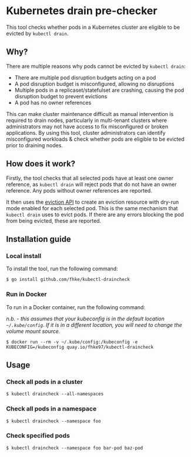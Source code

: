 # Kubernetes drain pre-checker

This tool checks whether pods in a Kubernetes cluster are eligible to be evicted by `kubectl drain`.

## Why?

There are multiple reasons why pods cannot be evicted by `kubectl drain`:

* There are multiple pod disruption budgets acting on a pod
* A pod disruption budget is misconfigured, allowing no disruptions
* Multiple pods in a replicaset/statefulset are crashing, causing the pod disruption budget to prevent evictions
* A pod has no owner references

This can make cluster maintenance difficult as manual intervention is required to drain nodes, particularly in multi-tenant clusters where administrators may not have access to fix misconfigured or broken applications. By using this tool, cluster administrators can identify misconfigured workloads & check whether pods are eligible to be evicted prior to draining nodes.

## How does it work?

Firstly, the tool checks that all selected pods have at least one owner reference, as `kubectl drain` will reject pods that do not have an owner reference. Any pods without owner references are reported.

It then uses the [eviction API](https://kubernetes.io/docs/concepts/scheduling-eviction/api-eviction/) to create an eviction resource with dry-run mode enabled for each selected pod. This is the same mechanism that `kubectl drain` uses to evict pods. If there are any errors blocking the pod from being evicted, these are reported.

## Installation guide

### Local install

To install the tool, run the following command:

```console
$ go install github.com/fhke/kubectl-draincheck
```

### Run in Docker

To run in a Docker container, run the following command:

_n.b. - this assumes that your kubeconfig is in the default location `~/.kube/config`. If it is in a different location, you will need to change the volume mount source._

```console
$ docker run --rm -v ~/.kube/config:/kubeconfig -e KUBECONFIG=/kubeconfig quay.io/fhke97/kubectl-draincheck
```

## Usage

### Check all pods in a cluster

```console
$ kubectl draincheck --all-namespaces
```

### Check all pods in a namespace

```console
$ kubectl draincheck --namespace foo
```

### Check specified pods

```console
$ kubectl draincheck --namespace foo bar-pod baz-pod
```
